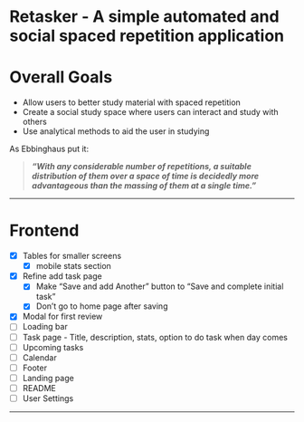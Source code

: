# Retasker - A simple automated and social spaced repetition application

# Overall Goals

- Allow users to better study material with spaced repetition
- Create a social study space where users can interact and study with others
- Use analytical methods to aid the user in studying

As Ebbinghaus put it:

> ***“With any considerable number of repetitions, a suitable distribution of them over a space of time is decidedly more advantageous than the massing of them at a single time.”***
> 

---

# Frontend

- [x]  Tables for smaller screens
    - [x]  mobile stats section
- [x]  Refine add task page
    - [x]  Make “Save and add Another” button to “Save and complete initial task”
    - [x]  Don’t go to home page after saving
- [x]  Modal for first review
- [ ]  Loading bar
- [ ]  Task page - Title, description, stats, option to do task when day comes
- [ ]  Upcoming tasks
- [ ]  Calendar
- [ ]  Footer
- [ ]  Landing page
- [ ]  README
- [ ]  User Settings

---
